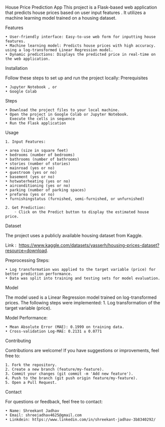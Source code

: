 House Price Prediction App
This project is a Flask-based web application that predicts house prices based on user input features . It utilizes a machine learning model trained on a housing dataset. 

Features

    • User-friendly interface: Easy-to-use web form for inputting house features. 
    • Machine learning model: Predicts house prices with high accuracy. using a log-transformed Linear Regression model.  
    • Dynamic predictions: Displays the predicted price in real-time on the web application. 

Installation

Follow these steps to set up and run the project locally:
Prerequisites

    • Jupyter Notebook , or
    • Google Colab 
Steps

    • Download the project files to your local machine.
    • Open the project in Google Colab or Jupyter Notebook.
      Execute the cells in sequence 
    • Run the Flask application

Usage

    1. Input Features:
      
    • area (size in square feet)
    • bedrooms (number of bedrooms)
    • bathrooms (number of bathrooms)
    • stories (number of stories)
    • mainroad (yes or no)
    • guestroom (yes or no)
    • basement (yes or no)
    • hotwaterheating (yes or no)
    • airconditioning (yes or no)
    • parking (number of parking spaces)
    • prefarea (yes or no)
    • furnishingstatus (furnished, semi-furnished, or unfurnished) 
       
    2. Get Prediction:
        ◦ Click on the Predict button to display the estimated house price. 
           
Dataset

The project uses a publicly available housing dataset from Kaggle. 

Link :  https://www.kaggle.com/datasets/yasserh/housing-prices-dataset?resource=download. 
      

Preprocessing Steps:

    • Log transformation was applied to the target variable (price) for better prediction performance. 
    • Data was split into training and testing sets for model evaluation. 
Model

The model used is a Linear Regression model trained on log-transformed prices. The following steps were implemented:
    1. Log transformation of the target variable (price). 
        
Model Performance:

    • Mean Absolute Error (MAE): 0.1999 on training data. 
    • Cross-validation Log-MAE: 0.2131 ± 0.0771 
      
Contributing

Contributions are welcome! If you have suggestions or improvements, feel free to:

    1. Fork the repository. 
    2. Create a new branch (feature/my-feature). 
    3. Commit your changes (git commit -m 'Add new feature'). 
    4. Push to the branch (git push origin feature/my-feature). 
    5. Open a Pull Request. 

Contact

For questions or feedback, feel free to contact:

    • Name: Shreekant Jadhav
    • Email: shreejadhav4625@gmail.com
    • Linkdein: https://www.linkedin.com/in/shreekant-jadhav-3b8340292/

